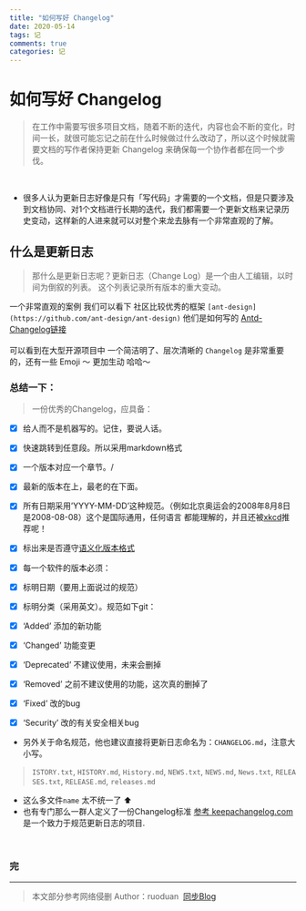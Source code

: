 ```yaml
---
title: "如何写好 Changelog"
date: 2020-05-14
tags: 记
comments: true
categories: 记
---
```



# 如何写好 Changelog

> 在工作中需要写很多项目文档，随着不断的迭代，内容也会不断的变化，时间一长，就很可能忘记之前在什么时候做过什么改动了，所以这个时候就需要文档的写作者保持更新 Changelog 来确保每一个协作者都在同一个步伐。


<br />

- 很多人认为更新日志好像是只有「写代码」才需要的一个文档，但是只要涉及到文档协同、对1个文档进行长期的迭代，我们都需要一个更新文档来记录历史变动，这样新的人进来就可以对整个来龙去脉有一个非常直观的了解。



## 什么是更新日志


> 那什么是更新日志呢？更新日志（Change Log）是一个由人工编辑，以时间为倒叙的列表。 这个列表记录所有版本的重大变动。



一个非常直观的案例 我们可以看下 社区比较优秀的框架 `[ant-design](https://github.com/ant-design/ant-design)` 他们是如何写的 [Antd-Changelog链接](https://github.com/ant-design/ant-design/blob/master/CHANGELOG.zh-CN.md)<br />
<br />可以看到在大型开源项目中 一个简洁明了、层次清晰的 `Changelog` 是非常重要的，还有一些 Emoji ～ 更加生动 哈哈～<br />


### 总结一下：
> 一份优秀的Changelog，应具备：



- [x] 给人而不是机器写的。记住，要说人话。
- [x] 快速跳转到任意段。所以采用markdown格式
- [x] 一个版本对应一个章节。/
- [x] 最新的版本在上，最老的在下面。
- [x] 所有日期采用’YYYY-MM-DD’这种规范。（例如北京奥运会的2008年8月8日是2008-08-08）这个是国际通用，任何语言 都能理解的，并且还被[xkcd](http://xkcd.com/1179/)推荐呢！
- [x] 标出来是否遵守[语义化版本格式](http://semver.org/lang/zh-CN/)
- [x] 每一个软件的版本必须：
- [x] 标明日期（要用上面说过的规范）
- [x] 标明分类（采用英文）。规范如下git：
- [x] ‘Added’ 添加的新功能
- [x] ‘Changed’ 功能变更
- [x] ‘Deprecated’ 不建议使用，未来会删掉
- [x] ‘Removed’ 之前不建议使用的功能，这次真的删掉了
- [x] ‘Fixed’ 改的bug
- [x] ‘Security’ 改的有关安全相关bug



- 另外关于命名规范，他也建议直接将更新日志命名为：`CHANGELOG.md`，注意大小写。
> `ISTORY.txt`, `HISTORY.md`, `History.md`, `NEWS.txt`, `NEWS.md`, `News.txt`, `RELEASES.txt`, `RELEASE.md`, `releases.md`<br />

- 这么多文件`name` 太不统一了 ⬆️
- 也有专门那么一群人定义了一份Changelog标准 [参考 keepachangelog.com](https://keepachangelog.com/zh-CN/1.0.0/)是一个致力于规范更新日志的项目.

<br />


### 完

---

> 本文部分参考网络侵删
> Author：ruoduan 
> [同步Blog](https://www.ruoduan.cn/%E5%A6%82%E4%BD%95%E5%86%99%E5%A5%BDChangelog/)



